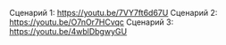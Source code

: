 Сценарий 1: https://youtu.be/7VY7ft6d67U
Сценарий 2: https://youtu.be/O7nOr7HCvqc
Сценарий 3: https://youtu.be/4wblDbgwyGU
